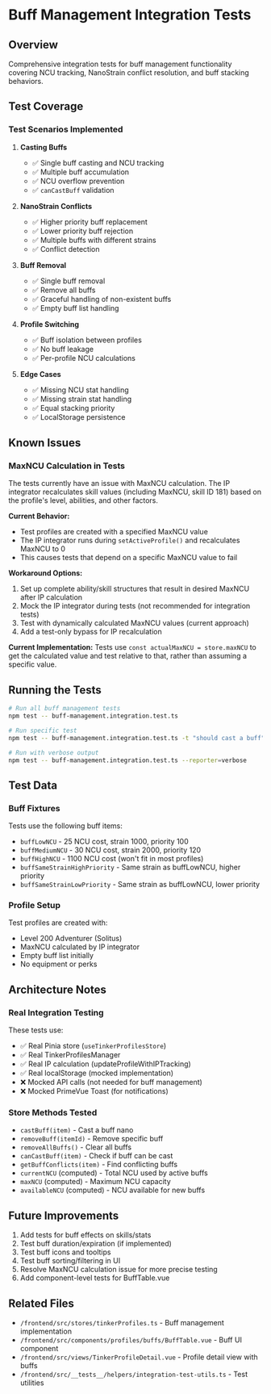 # Buff Management Integration Tests

## Overview

Comprehensive integration tests for buff management functionality covering NCU tracking, NanoStrain conflict resolution, and buff stacking behaviors.

## Test Coverage

### Test Scenarios Implemented

1. **Casting Buffs**
   - ✅ Single buff casting and NCU tracking
   - ✅ Multiple buff accumulation
   - ✅ NCU overflow prevention
   - ✅ `canCastBuff` validation

2. **NanoStrain Conflicts**
   - ✅ Higher priority buff replacement
   - ✅ Lower priority buff rejection
   - ✅ Multiple buffs with different strains
   - ✅ Conflict detection

3. **Buff Removal**
   - ✅ Single buff removal
   - ✅ Remove all buffs
   - ✅ Graceful handling of non-existent buffs
   - ✅ Empty buff list handling

4. **Profile Switching**
   - ✅ Buff isolation between profiles
   - ✅ No buff leakage
   - ✅ Per-profile NCU calculations

5. **Edge Cases**
   - ✅ Missing NCU stat handling
   - ✅ Missing strain stat handling
   - ✅ Equal stacking priority
   - ✅ LocalStorage persistence

## Known Issues

### MaxNCU Calculation in Tests

The tests currently have an issue with MaxNCU calculation. The IP integrator recalculates skill values (including MaxNCU, skill ID 181) based on the profile's level, abilities, and other factors.

**Current Behavior:**
- Test profiles are created with a specified MaxNCU value
- The IP integrator runs during `setActiveProfile()` and recalculates MaxNCU to 0
- This causes tests that depend on a specific MaxNCU value to fail

**Workaround Options:**
1. Set up complete ability/skill structures that result in desired MaxNCU after IP calculation
2. Mock the IP integrator during tests (not recommended for integration tests)
3. Test with dynamically calculated MaxNCU values (current approach)
4. Add a test-only bypass for IP recalculation

**Current Implementation:**
Tests use `const actualMaxNCU = store.maxNCU` to get the calculated value and test relative to that, rather than assuming a specific value.

## Running the Tests

```bash
# Run all buff management tests
npm test -- buff-management.integration.test.ts

# Run specific test
npm test -- buff-management.integration.test.ts -t "should cast a buff"

# Run with verbose output
npm test -- buff-management.integration.test.ts --reporter=verbose
```

## Test Data

### Buff Fixtures

Tests use the following buff items:

- `buffLowNCU` - 25 NCU cost, strain 1000, priority 100
- `buffMediumNCU` - 30 NCU cost, strain 2000, priority 120
- `buffHighNCU` - 1100 NCU cost (won't fit in most profiles)
- `buffSameStrainHighPriority` - Same strain as buffLowNCU, higher priority
- `buffSameStrainLowPriority` - Same strain as buffLowNCU, lower priority

### Profile Setup

Test profiles are created with:
- Level 200 Adventurer (Solitus)
- MaxNCU calculated by IP integrator
- Empty buff list initially
- No equipment or perks

## Architecture Notes

### Real Integration Testing

These tests use:
- ✅ Real Pinia store (`useTinkerProfilesStore`)
- ✅ Real TinkerProfilesManager
- ✅ Real IP calculation (updateProfileWithIPTracking)
- ✅ Real localStorage (mocked implementation)
- ❌ Mocked API calls (not needed for buff management)
- ❌ Mocked PrimeVue Toast (for notifications)

### Store Methods Tested

- `castBuff(item)` - Cast a buff nano
- `removeBuff(itemId)` - Remove specific buff
- `removeAllBuffs()` - Clear all buffs
- `canCastBuff(item)` - Check if buff can be cast
- `getBuffConflicts(item)` - Find conflicting buffs
- `currentNCU` (computed) - Total NCU used by active buffs
- `maxNCU` (computed) - Maximum NCU capacity
- `availableNCU` (computed) - NCU available for new buffs

## Future Improvements

1. Add tests for buff effects on skills/stats
2. Test buff duration/expiration (if implemented)
3. Test buff icons and tooltips
4. Test buff sorting/filtering in UI
5. Resolve MaxNCU calculation issue for more precise testing
6. Add component-level tests for BuffTable.vue

## Related Files

- `/frontend/src/stores/tinkerProfiles.ts` - Buff management implementation
- `/frontend/src/components/profiles/buffs/BuffTable.vue` - Buff UI component
- `/frontend/src/views/TinkerProfileDetail.vue` - Profile detail view with buffs
- `/frontend/src/__tests__/helpers/integration-test-utils.ts` - Test utilities
